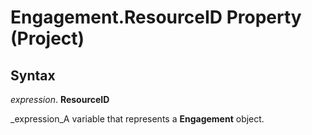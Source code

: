 
# Engagement.ResourceID Property (Project)

## Syntax

 _expression_. **ResourceID**

 _expression_A variable that represents a  **Engagement** object.

